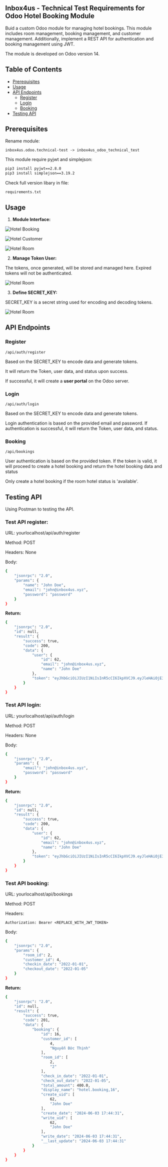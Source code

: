 ## Inbox4us - Technical Test Requirements for Odoo Hotel Booking Module

Buid a custom Odoo module for managing hotel bookings. This module includes room management, booking management, and customer management. Additionally, implement a REST API for authentication and booking management using JWT.

The module is developed on Odoo version 14.

## Table of Contents

- [Prerequisites](#installation)
- [Usage](#usage)
- [API Endpoints](#api-endpoints)
  - [Register](#register)
  - [Login](#login)
  - [Booking](#booking)
- [Testing API](#testing-api)

## Prerequisites

Rename module:

```
inbox4us.odoo.technical-test -> inbox4us_odoo_technical_test
```

This module require pyjwt and simplejson:

```bash
pip3 install pyjwt==2.8.0
pip3 install simplejson==3.19.2

```

Check full version libary in file:

```
requirements.txt
```

## Usage

1. **Module Interface:**

![Hotel Booking](static/img/hotel_booking.png)

![Hotel Customer](static/img/hotel_customer.png)

![Hotel Room](static/img/hotel_room.png)

2. **Manage Token User:**

The tokens, once generated, will be stored and managed here. Expired tokens will not be authenticated.

![Hotel Room](static/img/jwt_token_user.png)

3. **Define SECRET_KEY:**

SECRET_KEY is a secret string used for encoding and decoding tokens.

![Hotel Room](static/img/secret_key.png)

## API Endpoints

### Register

```
/api/auth/register
```

Based on the SECRET_KEY to encode data and generate tokens.

It will return the Token, user data, and status upon success.

If successful, it will create a **user portal** on the Odoo server.

### Login

```
/api/auth/login
```

Based on the SECRET_KEY to encode data and generate tokens.

Login authentication is based on the provided email and password. If authentication is successful, it will return the Token, user data, and status.

### Booking

```
/api/bookings
```

User authentication is based on the provided token. If the token is valid, it will proceed to create a hotel booking and return the hotel booking data and status

Only create a hotel booking if the room hotel status is 'available'.

## Testing API

Using Postman to testing the API.

### Test API register:

URL: yourlocalhost/api/auth/register

Method: POST

Headers: None

Body:

```bash
{
    "jsonrpc": "2.0",
    "params": {
        "name": "John Doe",
        "email": "john@inbox4us.xyz",
        "password": "password"
    }
}
```

**Return:**

```bash
{
    "jsonrpc": "2.0",
    "id": null,
    "result": {
        "success": true,
        "code": 200,
        "data": {
            "user": {
                "id": 62,
                "email": "john@inbox4us.xyz",
                "name": "John Doe"
            },
            "token": "eyJhbGciOiJIUzI1NiIsInR5cCI6IkpXVCJ9.eyJleHAiOjE3MjAwMjg0NzMsImlhdCI6MTcxNzQzNjQ3MywidXNlciI6NjIsImxvZ2luIjoiam9obkBpbmJveDR1cy54eXoifQ.5c_Y8j2LKK9RTmz73593RwuGVroQSDlBs9LtP_SPv1w"
        }
    }
}
```

### Test API login:

URL: yourlocalhost/api/auth/login

Method: POST

Headers: None

Body:

```bash
{
    "jsonrpc": "2.0",
    "params": {
        "email": "john@inbox4us.xyz",
        "password": "password"
    }
}
```

**Return:**

```bash
{
    "jsonrpc": "2.0",
    "id": null,
    "result": {
        "success": true,
        "code": 200,
        "data": {
            "user": {
                "id": 62,
                "email": "john@inbox4us.xyz",
                "name": "John Doe"
            },
            "token": "eyJhbGciOiJIUzI1NiIsInR5cCI6IkpXVCJ9.eyJleHAiOjE3MjAwMjg0OTcsImlhdCI6MTcxNzQzNjQ5NywidXNlciI6NjIsImxvZ2luIjoiam9obkBpbmJveDR1cy54eXoifQ.dER89lv_jPG9YyoTdfnkIpcEfjmN9vFxWHilKY9Cvug"
        }
    }
}
```

### Test API booking:

URL: yourlocalhost/api/bookings

Method: POST

Headers:

```
Authorization: Bearer <REPLACE_WITH_JWT_TOKEN>
```

Body:

```bash
{
    "jsonrpc": "2.0",
    "params": {
        "room_id": 2,
        "customer_id": 4,
        "checkin_date": "2022-01-01",
        "checkout_date": "2022-01-05"
    }
}
```

**Return:**

```bash
{
    "jsonrpc": "2.0",
    "id": null,
    "result": {
        "success": true,
        "code": 201,
        "data": {
            "booking": {
                "id": 16,
                "customer_id": [
                    4,
                    "Nguyễn Đức Thịnh"
                ],
                "room_id": [
                    2,
                    "2"
                ],
                "check_in_date": "2022-01-01",
                "check_out_date": "2022-01-05",
                "total_amount": 400.0,
                "display_name": "hotel.booking,16",
                "create_uid": [
                    62,
                    "John Doe"
                ],
                "create_date": "2024-06-03 17:44:31",
                "write_uid": [
                    62,
                    "John Doe"
                ],
                "write_date": "2024-06-03 17:44:31",
                "__last_update": "2024-06-03 17:44:31"
            }
        }
    }
}
```
